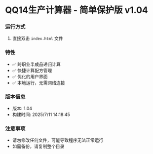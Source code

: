 # QQ14生产计算器 - 简单保护版 v1.04

### 运行方式
1. 直接双击 `index.html` 文件

### 特性
- ✅ 跨职业半成品递归计算
- ✅ 快捷计算配方管理
- ✅ 优化的用户界面
- ✅ 本地运行，无需网络连接

### 版本信息

- 版本: 1.04
- 构建时间: 2025/7/11 14:18:45

### 注意事项

- 请勿修改任何文件，可能导致程序无法正常运行
- 如需备份，请复制整个目录
